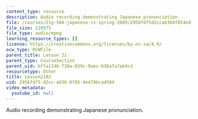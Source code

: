 ```yaml
---
content_type: resource
description: Audio recording demonstrating Japanese pronunciation.
file: /courses/21g-504-japanese-iv-spring-2009/2956fd75d2cca6360f854e479bca4504_Lesson21A3.mp3
file_size: 129575
file_type: audio/mpeg
learning_resource_types: []
license: https://creativecommons.org/licenses/by-nc-sa/4.0/
ocw_type: OCWFile
parent_title: Lesson 21
parent_type: CourseSection
parent_uid: bffa1146-720a-039c-9aec-636a7a7ab4cd
resourcetype: Other
title: Lesson21A3
uid: 2956fd75-d2cc-a636-0f85-4e479bca4504
video_metadata:
  youtube_id: null
---
```

Audio recording demonstrating Japanese pronunciation.